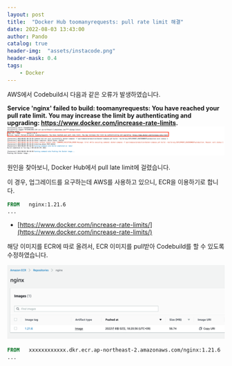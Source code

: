 ```yaml
---
layout: post
title:  "Docker Hub toomanyrequests: pull rate limit 해결"
date: 2022-08-03 13:43:00
author: Pando
catalog: true
header-img:  "assets/instacode.png"
header-mask: 0.4
tags:
    - Docker
---
```


AWS에서 Codebuild시 다음과 같은 오류가 발생하였습니다.

**Service 'nginx' failed to build: toomanyrequests: You have reached your pull rate limit. You may increase the limit by authenticating and upgrading: https://www.docker.com/increase-rate-limits.**
![toomanyrequests.png](/assets/img/docker/toomanyrequests.png)

원인을 찾아보니, Docker Hub에서 pull late limit에 걸렸습니다.

이 경우, 업그레이드를 요구하는데 AWS를 사용하고 있으니, ECR을 이용하기로 합니다.

```Dockerfile
FROM   nginx:1.21.6
...
```

- [https://www.docker.com/increase-rate-limits/](https://www.docker.com/increase-rate-limits/)

해당 이미지를 ECR에 따로 올려서, ECR 이미지를 pull받아 Codebuild를 할 수 있도록 수정하였습니다.

![ecr-nginx.png](/assets/img/docker/ecr-nginx.png)


```Dockerfile
FROM   xxxxxxxxxxxx.dkr.ecr.ap-northeast-2.amazonaws.com/nginx:1.21.6
...
```
